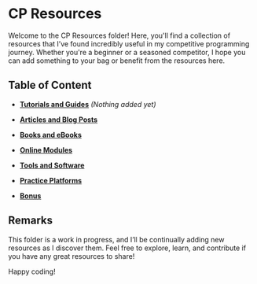 # CP Resources

Welcome to the CP Resources folder! Here, you'll find a collection of resources that I’ve found incredibly useful in my competitive programming journey. Whether you're a beginner or a seasoned competitor, I hope you can add something to your bag or benefit from the resources here.

## Table of Content

- **[Tutorials and Guides](./Tutorials%20and%20Guides/)** _(Nothing added yet)_

- **[Articles and Blog Posts](./Articles%20and%20Blog%20Posts/Content.md/)**

- **[Books and eBooks](./Books%20and%20eBooks/Content.md/)**

- **[Online Modules](./Online%20Modules/Content.md/)**

- **[Tools and Software](./Tools%20and%20Software/Content.md/)**

- **[Practice Platforms](./Practice%20Platforms/Content.md/)**

- **[Bonus](./Bonus/Content.md/)**

## Remarks

This folder is a work in progress, and I’ll be continually adding new resources as I discover them. Feel free to explore, learn, and contribute if you have any great resources to share!

Happy coding!
